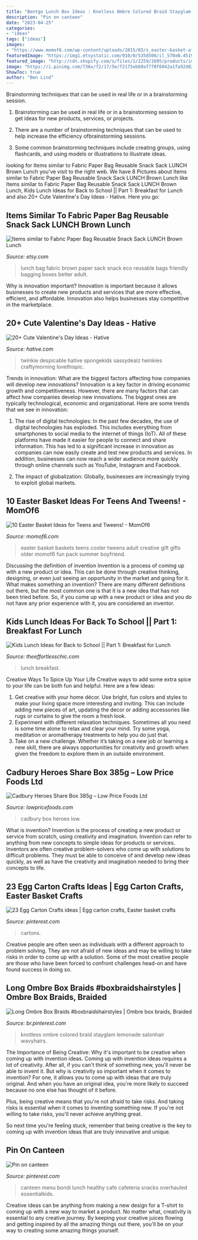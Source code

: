```yaml
---
title: "Bentgo Lunch Box Ideas : Knotless Ombre Colored Braid Stayglam Lemonade Salonhair Wavyhairs"
description: "Pin on canteen"
date: "2023-04-25"
categories:
- "ideas"
tags: ["ideas"]
images:
- "https://www.momof6.com/wp-content/uploads/2015/03/s_easter-basket-alternative-768x1024.jpg"
featuredImage: "https://img1.etsystatic.com/010/0/5358506/il_570xN.451911539_cqe2.jpg"
featured_image: "http://cdn.shopify.com/s/files/1/2259/2695/products/image_311da320-dc8b-4953-a00c-c932b691df2e_1024x1024.jpg?v=1590342317"
image: "https://i.pinimg.com/736x/f2/17/5e/f2175eb60af770f6042a1fa92d82a9cc.jpg"
ShowToc: true
author: "Ben Lind"
---
```



Brainstorming techniques that can be used in real life or in a brainstorming session.
1. Brainstorming can be used in real life or in a brainstorming session to get ideas for new products, services, or projects.
2. There are a number of brainstorming techniques that can be used to help increase the efficiency ofbrainstorming sessions.

3. Some common brainstorming techniques include creating groups, using flashcards, and using models or illustrations to illustrate ideas.

	

		
looking for Items similar to Fabric Paper Bag Reusable Snack Sack LUNCH Brown Lunch you've visit to the right web. We have 8 Pictures about Items similar to Fabric Paper Bag Reusable Snack Sack LUNCH Brown Lunch like Items similar to Fabric Paper Bag Reusable Snack Sack LUNCH Brown Lunch, Kids Lunch Ideas for Back to School || Part 1: Breakfast for Lunch and also 20+ Cute Valentine&#039;s Day Ideas - Hative. Here you go:
		
    
## Items Similar To Fabric Paper Bag Reusable Snack Sack LUNCH Brown Lunch

<img loading=lazy src="https://img1.etsystatic.com/010/0/5358506/il_570xN.451911539_cqe2.jpg" onerror="this.onerror=null;this.src='https://tse4.mm.bing.net/th?id=OIP.-uRuaP_Z7AczVvIbCfiHKAHaKr&amp;pid=15.1';" alt="Items similar to Fabric Paper Bag Reusable Snack Sack LUNCH Brown Lunch">

_Source: etsy.com_

>lunch bag fabric brown paper sack snack eco reusable bags friendly bagging boxes better adult. 

	

Why is innovation important?
Innovation is important because it allows businesses to create new products and services that are more effective, efficient, and affordable. Innovation also helps businesses stay competitive in the marketplace.

    
## 20+ Cute Valentine&#039;s Day Ideas - Hative

<img loading=lazy src="http://hative.com/wp-content/uploads/2015/01/valentines-day-ideas/4-valentines-day-ideas.jpg" onerror="this.onerror=null;this.src='https://tse3.mm.bing.net/th?id=OIP.eXDO8u3-MCrTnK-7dfBloQHaLf&amp;pid=15.1';" alt="20+ Cute Valentine&#039;s Day Ideas - Hative">

_Source: hative.com_

>twinkie despicable hative spongekids sassydealz twinkies craftymorning lovethispic. 

	

Trends in innovation: What are the biggest factors affecting how companies will develop new innovations?
Innovation is a key factor in driving economic growth and competitiveness. However, there are many factors that can affect how companies develop new innovations. The biggest ones are typically technological, economic and organizational. Here are some trends that we see in innovation:
1. The rise of digital technologies: In the past few decades, the use of digital technologies has exploded. This includes everything from smartphones to social media to the internet of things (IoT). All of these platforms have made it easier for people to connect and share information. This has led to a significant increase in innovation as companies can now easily create and test new products and services. In addition, businesses can now reach a wider audience more quickly through online channels such as YouTube, Instagram and Facebook.

2. The impact of globalization: Globally, businesses are increasingly trying to exploit global markets.

    
## 10 Easter Basket Ideas For Teens And Tweens! - MomOf6

<img loading=lazy src="https://www.momof6.com/wp-content/uploads/2015/03/s_easter-basket-alternative-768x1024.jpg" onerror="this.onerror=null;this.src='https://tse3.mm.bing.net/th?id=OIP.1p9ICyarVQrNCQHjtqq2xQHaJ3&amp;pid=15.1';" alt="10 Easter Basket Ideas for Teens and Tweens! - MomOf6">

_Source: momof6.com_

>easter basket baskets teens cooler tweens adult creative gift gifts older momof6 fun pack summer boyfriend. 

	

Discussing the definition of invention
Invention is a process of coming up with a new product or idea. This can be done through creative thinking, designing, or even just seeing an opportunity in the market and going for it. What makes something an invention? There are many different definitions out there, but the most common one is that it is a new idea that has not been tried before. So, if you come up with a new product or idea and you do not have any prior experience with it, you are considered an inventor.

    
## Kids Lunch Ideas For Back To School || Part 1: Breakfast For Lunch

<img loading=lazy src="https://theeffortlesschic.com/wp-content/uploads/2018/08/Kids-Lunch-Ideas-1.jpg" onerror="this.onerror=null;this.src='https://tse4.mm.bing.net/th?id=OIP.WI4RDhsdfFbY_Dkgrs0aVwHaJ4&amp;pid=15.1';" alt="Kids Lunch Ideas for Back to School || Part 1: Breakfast for Lunch">

_Source: theeffortlesschic.com_

>lunch breakfast. 

	

Creative Ways To Spice Up Your Life
Creative ways to add some extra spice to your life can be both fun and helpful. Here are a few ideas: 
1. Get creative with your home décor. Use bright, fun colors and styles to make your living space more interesting and inviting. This can include adding new pieces of art, updating the decor or adding accessories like rugs or curtains to give the room a fresh look. 
2. Experiment with different relaxation techniques. Sometimes all you need is some time alone to relax and clear your mind. Try some yoga, meditation or aromatherapy treatments to help you do just that. 
3. Take on a new challenge. Whether it’s taking on a new job or learning a new skill, there are always opportunities for creativity and growth when given the freedom to explore them in an outside environment. 

    
## Cadbury Heroes Share Box 385g – Low Price Foods Ltd

<img loading=lazy src="http://cdn.shopify.com/s/files/1/2259/2695/products/image_311da320-dc8b-4953-a00c-c932b691df2e_1024x1024.jpg?v=1590342317" onerror="this.onerror=null;this.src='https://tse2.mm.bing.net/th?id=OIP.MBPDloRk9p0dXdPUnwNLzgHaJ4&amp;pid=15.1';" alt="Cadbury Heroes Share Box 385g – Low Price Foods Ltd">

_Source: lowpricefoods.com_

>cadbury box heroes low. 

	

What is invention?
Invention is the process of creating a new product or service from scratch, using creativity and imagination. Invention can refer to anything from new concepts to simple ideas for products or services. Inventors are often creative problem-solvers who come up with solutions to difficult problems. They must be able to conceive of and develop new ideas quickly, as well as have the creativity and imagination needed to bring their concepts to life.

    
## 23 Egg Carton Crafts Ideas | Egg Carton Crafts, Easter Basket Crafts

<img loading=lazy src="https://i.pinimg.com/736x/4f/d7/8d/4fd78d90ff44499572272b9a403a5470--egg-carton-crafts-egg-cartons.jpg" onerror="this.onerror=null;this.src='https://tse4.mm.bing.net/th?id=OIP.cbju1q75BAAzuJ0Zzour8wEsEb&amp;pid=15.1';" alt="23 Egg Carton Crafts ideas | Egg carton crafts, Easter basket crafts">

_Source: pinterest.com_

>cartons. 

	

Creative people are often seen as individuals with a different approach to problem solving. They are not afraid of new ideas and may be willing to take risks in order to come up with a solution. Some of the most creative people are those who have been forced to confront challenges head-on and have found success in doing so.

    
## Long Ombre Box Braids #boxbraidshairstyles | Ombre Box Braids, Braided

<img loading=lazy src="https://i.pinimg.com/736x/f2/17/5e/f2175eb60af770f6042a1fa92d82a9cc.jpg" onerror="this.onerror=null;this.src='https://tse1.mm.bing.net/th?id=OIP.iz2wUuf5OfnB1DhzWyr5AwAAAA&amp;pid=15.1';" alt="Long Ombre Box Braids #boxbraidshairstyles | Ombre box braids, Braided">

_Source: br.pinterest.com_

>knotless ombre colored braid stayglam lemonade salonhair wavyhairs. 

	

The Importance of Being Creative: Why it's important to be creative when coming up with invention ideas.
Coming up with invention ideas requires a lot of creativity. After all, if you can't think of something new, you'll never be able to invent it.
But why is creativity so important when it comes to invention? For one, it allows you to come up with ideas that are truly original. And when you have an original idea, you're more likely to succeed because no one else has thought of it before.

Plus, being creative means that you're not afraid to take risks. And taking risks is essential when it comes to inventing something new. If you're not willing to take risks, you'll never achieve anything great.

So next time you're feeling stuck, remember that being creative is the key to coming up with invention ideas that are truly innovative and unique.

    
## Pin On Canteen

<img loading=lazy src="https://i.pinimg.com/736x/7f/e1/14/7fe1142b3dda49f4c43dd51ad06b003e--school-canteen-food-ideas-school-menu.jpg" onerror="this.onerror=null;this.src='https://tse1.mm.bing.net/th?id=OIP.qNiJxn9_RKG3qQcO0hHIWwHaKW&amp;pid=15.1';" alt="Pin on canteen">

_Source: pinterest.com_

>canteen menu bondi lunch healthy cafe cafeteria snacks overhauled essentialkids. 

	

Creative ideas can be anything from making a new design for a T-shirt to coming up with a new way to market a product. No matter what, creativity is essential to any creative journey. By keeping your creative juices flowing and getting inspired by all the amazing things out there, you'll be on your way to creating some amazing things yourself.

